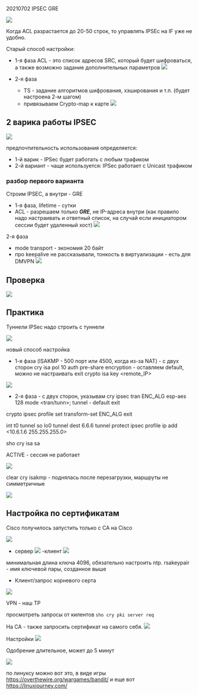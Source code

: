 20210702 IPSEC GRE

![](pictures/01.jpg)

Когда ACL разрастается до 20-50 строк, то управлять IPSEc на IF уже не удобно.

Старый способ настройки:
- 1-я фаза
ACL - это список адресов SRC, который будет шифроваться, а также возможно задание дополнительных параметров
![](pictures/02.jpg)

- 2-я фаза
   - TS - задание алгоритмов шифрования, хэширования и т.п. (будет настроена 2-м шагом)
   - привязываем Crypto-map к карте
![](pictures/03.jpg)

## 2 варика работы IPSEC ##
![](pictures/04.jpg)

предпочтительность использования определяется:
- 1-й варик - IPSec будет работать с любым трафиком
- 2-й вариант - чаще используется: IPSec работает с Unicast трафиком

### разбор первого варианта
Строим IPSEC, а внутри  - GRE

- 1-я фаза, lifetime - сутки
- ACL - разрешаем только ___GRE___, не IP-адреса внутри (как правило надо настраивать и ответный список, на случай если инициатором сессии будет удаленный хост)
![](pictures/05.jpg)

2-я фаза
- mode transport - экономия 20 байт
- про keepalive не рассказывали, тонкость в виртуализации - есть для DMVPN
![](pictures/06.jpg)

## Проверка ##

![](pictures/07.jpg)



## Практика ##

Туннели IPSec надо строить с туннели

![](pictures/08.jpg)

новый способ настройка
- 1-я фаза (ISAKMP - 500 порт или 4500, когда из-за NAT) - с двух сторон
cry isa pol 10
auth pre-share
encryption - оставляем default, можно не настраивать
exit
crypto isa key <pass> <remote_IP>

![](pictures/10.jpg)

- 2-я фаза - с двух сторон, указывам 
cry ipsec tran ENC_ALG esp-aes 128
 mode <tran/tunn>; tunnel - default
 exit

crypto ipsec profile <OTUS>
 set transform-set ENC_ALG
 exit
  
int t0
 tunnel so lo0
 tunnel dest 6.6.6
 tunnel protect ipsec profile <OTUS>
 ip add <10.6.1.6 255.255.255.0>

sho cry isa sa

ACTIVE - сессия не работает

![](pictures/09.jpg)

clear cry isakmp - поднялась после перезагрузки, маршруты не симметричные

![](pictures/11.jpg)

## Настройка по сертификатам ##

Cisco получилось запустить только с CA на Cisco

![](pictures/12.jpg)
- сервер
![](pictures/13.jpg)
-клиент
![](pictures/14.jpg)

минимальная длина ключа 4096, обязательно настроить ntp.
rsakeypair - имя ключевой пары, созданное выше
- Клиент/запрос корневого серта

![](pictures/15.jpg)

VPN - наш TP

просмотреть запросы от килентов ```sho cry pki server req```


На CA - также запросить сертификат на самого себя.
![](pictures/16.jpg)

Настройки
![](pictures/17.jpg)

Одобрение длительное, может до 5 минут


![](pictures/19.jpg)


по линуксу можно вот это, в виде игры https://overthewire.org/wargames/bandit/
и еще вот https://linuxjourney.com/

